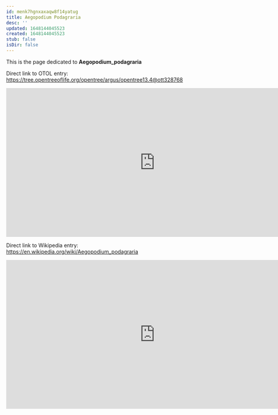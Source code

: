 ```yaml
---
id: menk7hgnxaxaqw8f14yatug
title: Aegopodium Podagraria
desc: ''
updated: 1648144045523
created: 1648144045523
stub: false
isDir: false
---
```

This is the page dedicated to **Aegopodium_podagraria**


Direct link to OTOL entry: https://tree.opentreeoflife.org/opentree/argus/opentree13.4@ott328768



<html>
    <body>
    <iframe src="https://tree.opentreeoflife.org/opentree/argus/opentree13.4@ott328768"
    width="800" height="400" frameborder="0" allowfullscreen> </iframe>
    </body>
</html>
    


Direct link to Wikipedia entry: https://en.wikipedia.org/wiki/Aegopodium_podagraria



<html>
    <body>
    <iframe src="https://en.wikipedia.org/wiki/Aegopodium_podagraria"
    width="800" height="400" frameborder="0" allowfullscreen> </iframe>
    </body>
</html>
    
